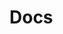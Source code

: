 # Docs

<template>
  <div>

**{{test}}**

  </div>
</template>

<script lang="ts">
  export default {
    data() {
      return {
        test: 'foo'
      }
    }
  }
</script>
